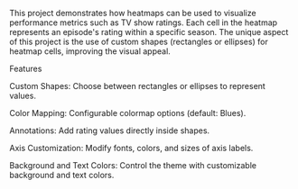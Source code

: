 
This project demonstrates how heatmaps can be used to visualize performance metrics such as TV show ratings. Each cell in the heatmap represents an episode's rating within a specific season. The unique aspect of this project is the use of custom shapes (rectangles or ellipses) for heatmap cells, improving the visual appeal.

Features

Custom Shapes: Choose between rectangles or ellipses to represent values.

Color Mapping: Configurable colormap options (default: Blues).

Annotations: Add rating values directly inside shapes.

Axis Customization: Modify fonts, colors, and sizes of axis labels.

Background and Text Colors: Control the theme with customizable background and text colors.

